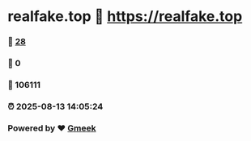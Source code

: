 # realfake.top :link: https://realfake.top 
### :page_facing_up: [28](https://realfake.top/tag.html) 
### :speech_balloon: 0 
### :hibiscus: 106111 
### :alarm_clock: 2025-08-13 14:05:24 
### Powered by :heart: [Gmeek](https://github.com/Meekdai/Gmeek)
